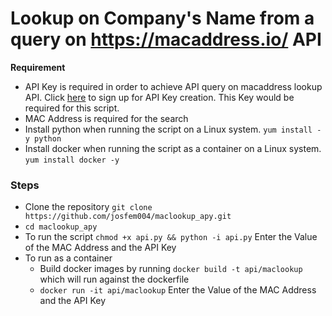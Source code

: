 # Lookup on Company's Name from a query on https://macaddress.io/ API

__Requirement__
- API Key is required in order to achieve API query on macaddress lookup API. Click [here](https://macaddress.io/signup) to sign up for API Key creation. This Key would be required for this script.
- MAC Address is required for the search
- Install python when running the script on a Linux system. ``yum install -y python``
- Install docker when running the script as a container on a Linux system. `yum install docker -y`

### Steps ###
- Clone the repository `git clone https://github.com/josfem004/maclookup_apy.git`
- `cd maclookup_apy`
- To run the script 
  `chmod +x api.py && python -i api.py` 
  Enter the Value of the MAC Address and the API Key
- To run as a container
  - Build docker images by running `docker build -t api/maclookup` which will run against the dockerfile
  - `docker run -it api/maclookup`
  Enter the Value of the MAC Address and the API Key
